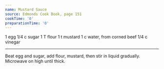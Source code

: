```yaml
---
name: Mustard Sauce
source: Edmonds Cook Book, page 151
cookTime: '0'
preparationTime: '0'
---
```


1 egg
1/4 c sugar
1 T flour
1 t mustard
1 c water, from corned beef
1/4 c vinegar

---

Beat egg and sugar, add flour, mustard, then stir in liquid gradually.  Microwave on high until thick.

